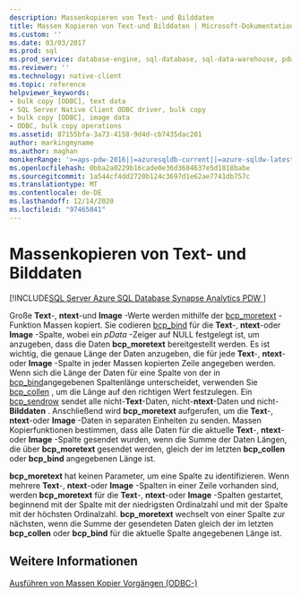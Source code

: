 ```yaml
---
description: Massenkopieren von Text- und Bilddaten
title: Massen Kopieren von Text-und Bilddaten | Microsoft-Dokumentation
ms.custom: ''
ms.date: 03/03/2017
ms.prod: sql
ms.prod_service: database-engine, sql-database, sql-data-warehouse, pdw
ms.reviewer: ''
ms.technology: native-client
ms.topic: reference
helpviewer_keywords:
- bulk copy [ODBC], text data
- SQL Server Native Client ODBC driver, bulk copy
- bulk copy [ODBC], image data
- ODBC, bulk copy operations
ms.assetid: 87155bfa-3a73-4158-9d4d-cb7435dac201
author: markingmyname
ms.author: maghan
monikerRange: '>=aps-pdw-2016||=azuresqldb-current||=azure-sqldw-latest||>=sql-server-2016||>=sql-server-linux-2017||=azuresqldb-mi-current'
ms.openlocfilehash: 0bba2a0229b16cade0e36d3684637e5d1818babe
ms.sourcegitcommit: 1a544cf4dd2720b124c3697d1e62ae7741db757c
ms.translationtype: MT
ms.contentlocale: de-DE
ms.lasthandoff: 12/14/2020
ms.locfileid: "97465041"
---
```

# <a name="bulk-copying-text-and-image-data"></a>Massenkopieren von Text- und Bilddaten
[!INCLUDE[SQL Server Azure SQL Database Synapse Analytics PDW ](../../includes/applies-to-version/sql-asdb-asdbmi-asa-pdw.md)]

  Große **Text**-, **ntext**-und **Image** -Werte werden mithilfe der [bcp_moretext](../../relational-databases/native-client-odbc-extensions-bulk-copy-functions/bcp-moretext.md) -Funktion Massen kopiert. Sie codieren [bcp_bind](../../relational-databases/native-client-odbc-extensions-bulk-copy-functions/bcp-bind.md) für die **Text**-, **ntext**-oder **Image** -Spalte, wobei ein *pData* -Zeiger auf NULL festgelegt ist, um anzugeben, dass die Daten **bcp_moretext** bereitgestellt werden. Es ist wichtig, die genaue Länge der Daten anzugeben, die für jede **Text**-, **ntext**-oder **Image** -Spalte in jeder Massen kopierten Zeile angegeben werden. Wenn sich die Länge der Daten für eine Spalte von der in [bcp_bind](../../relational-databases/native-client-odbc-extensions-bulk-copy-functions/bcp-bind.md)angegebenen Spaltenlänge unterscheidet, verwenden Sie [bcp_collen](../../relational-databases/native-client-odbc-extensions-bulk-copy-functions/bcp-collen.md) , um die Länge auf den richtigen Wert festzulegen. Ein [bcp_sendrow](../../relational-databases/native-client-odbc-extensions-bulk-copy-functions/bcp-sendrow.md) sendet alle nicht-**Text**-Daten, nicht-**ntext**-Daten und nicht-**Bilddaten** . Anschließend wird **bcp_moretext** aufgerufen, um die **Text**-, **ntext**-oder **Image** -Daten in separaten Einheiten zu senden. Massen Kopierfunktionen bestimmen, dass alle Daten für die aktuelle **Text**-, **ntext**-oder **Image** -Spalte gesendet wurden, wenn die Summe der Daten Längen, die über **bcp_moretext** gesendet werden, gleich der im letzten **bcp_collen** oder **bcp_bind** angegebenen Länge ist.  
  
 **bcp_moretext** hat keinen Parameter, um eine Spalte zu identifizieren. Wenn mehrere **Text**-, **ntext**-oder **Image** -Spalten in einer Zeile vorhanden sind, werden **bcp_moretext** für die **Text**-, **ntext**-oder **Image** -Spalten gestartet, beginnend mit der Spalte mit der niedrigsten Ordinalzahl und mit der Spalte mit der höchsten Ordinalzahl. **bcp_moretext** wechselt von einer Spalte zur nächsten, wenn die Summe der gesendeten Daten gleich der im letzten **bcp_collen** oder **bcp_bind** für die aktuelle Spalte angegebenen Länge ist.  
  
## <a name="see-also"></a>Weitere Informationen  
 [Ausführen von Massen Kopier Vorgängen &#40;ODBC-&#41;](../../relational-databases/native-client-odbc-bulk-copy-operations/performing-bulk-copy-operations-odbc.md)  
  
  
